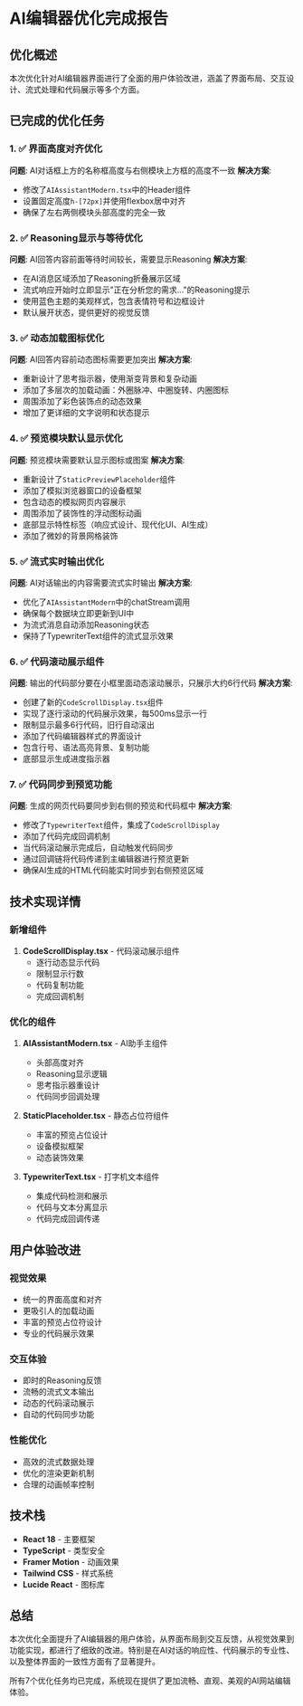 # AI编辑器优化完成报告

## 优化概述
本次优化针对AI编辑器界面进行了全面的用户体验改进，涵盖了界面布局、交互设计、流式处理和代码展示等多个方面。

## 已完成的优化任务

### 1. ✅ 界面高度对齐优化
**问题**: AI对话框上方的名称框高度与右侧模块上方框的高度不一致
**解决方案**: 
- 修改了`AIAssistantModern.tsx`中的Header组件
- 设置固定高度`h-[72px]`并使用flexbox居中对齐
- 确保了左右两侧模块头部高度的完全一致

### 2. ✅ Reasoning显示与等待优化
**问题**: AI回答内容前面等待时间较长，需要显示Reasoning
**解决方案**: 
- 在AI消息区域添加了Reasoning折叠展示区域
- 流式响应开始时立即显示"正在分析您的需求..."的Reasoning提示
- 使用蓝色主题的美观样式，包含表情符号和边框设计
- 默认展开状态，提供更好的视觉反馈

### 3. ✅ 动态加载图标优化
**问题**: AI回答内容前动态图标需要更加突出
**解决方案**: 
- 重新设计了思考指示器，使用渐变背景和复杂动画
- 添加了多层次的加载动画：外圈脉冲、中圈旋转、内圈图标
- 周围添加了彩色装饰点的动态效果
- 增加了更详细的文字说明和状态提示

### 4. ✅ 预览模块默认显示优化
**问题**: 预览模块需要默认显示图标或图案
**解决方案**: 
- 重新设计了`StaticPreviewPlaceholder`组件
- 添加了模拟浏览器窗口的设备框架
- 包含动态的模拟网页内容展示
- 周围添加了装饰性的浮动图标动画
- 底部显示特性标签（响应式设计、现代化UI、AI生成）
- 添加了微妙的背景网格装饰

### 5. ✅ 流式实时输出优化
**问题**: AI对话输出的内容需要流式实时输出
**解决方案**: 
- 优化了`AIAssistantModern`中的chatStream调用
- 确保每个数据块立即更新到UI中
- 为流式消息自动添加Reasoning状态
- 保持了TypewriterText组件的流式显示效果

### 6. ✅ 代码滚动展示组件
**问题**: 输出的代码部分要在小框里面动态滚动展示，只展示大约6行代码
**解决方案**: 
- 创建了新的`CodeScrollDisplay.tsx`组件
- 实现了逐行滚动的代码展示效果，每500ms显示一行
- 限制显示最多6行代码，旧行自动滚出
- 添加了代码编辑器样式的界面设计
- 包含行号、语法高亮背景、复制功能
- 底部显示生成进度指示器

### 7. ✅ 代码同步到预览功能
**问题**: 生成的网页代码要同步到右侧的预览和代码框中
**解决方案**: 
- 修改了`TypewriterText`组件，集成了`CodeScrollDisplay`
- 添加了代码完成回调机制
- 当代码滚动展示完成后，自动触发代码同步
- 通过回调链将代码传递到主编辑器进行预览更新
- 确保AI生成的HTML代码能实时同步到右侧预览区域

## 技术实现详情

### 新增组件
1. **CodeScrollDisplay.tsx** - 代码滚动展示组件
   - 逐行动态显示代码
   - 限制显示行数
   - 代码复制功能
   - 完成回调机制

### 优化的组件
1. **AIAssistantModern.tsx** - AI助手主组件
   - 头部高度对齐
   - Reasoning显示逻辑
   - 思考指示器重设计
   - 代码同步回调处理

2. **StaticPlaceholder.tsx** - 静态占位符组件
   - 丰富的预览占位设计
   - 设备模拟框架
   - 动态装饰效果

3. **TypewriterText.tsx** - 打字机文本组件
   - 集成代码检测和展示
   - 代码与文本分离显示
   - 代码完成回调传递

## 用户体验改进

### 视觉效果
- 统一的界面高度和对齐
- 更吸引人的加载动画
- 丰富的预览占位符设计
- 专业的代码展示效果

### 交互体验
- 即时的Reasoning反馈
- 流畅的流式文本输出
- 动态的代码滚动展示
- 自动的代码同步功能

### 性能优化
- 高效的流式数据处理
- 优化的渲染更新机制
- 合理的动画帧率控制

## 技术栈
- **React 18** - 主要框架
- **TypeScript** - 类型安全
- **Framer Motion** - 动画效果
- **Tailwind CSS** - 样式系统
- **Lucide React** - 图标库

## 总结
本次优化全面提升了AI编辑器的用户体验，从界面布局到交互反馈，从视觉效果到功能实现，都进行了细致的改进。特别是在AI对话的响应性、代码展示的专业性、以及整体界面的一致性方面有了显著提升。

所有7个优化任务均已完成，系统现在提供了更加流畅、直观、美观的AI网站编辑体验。



